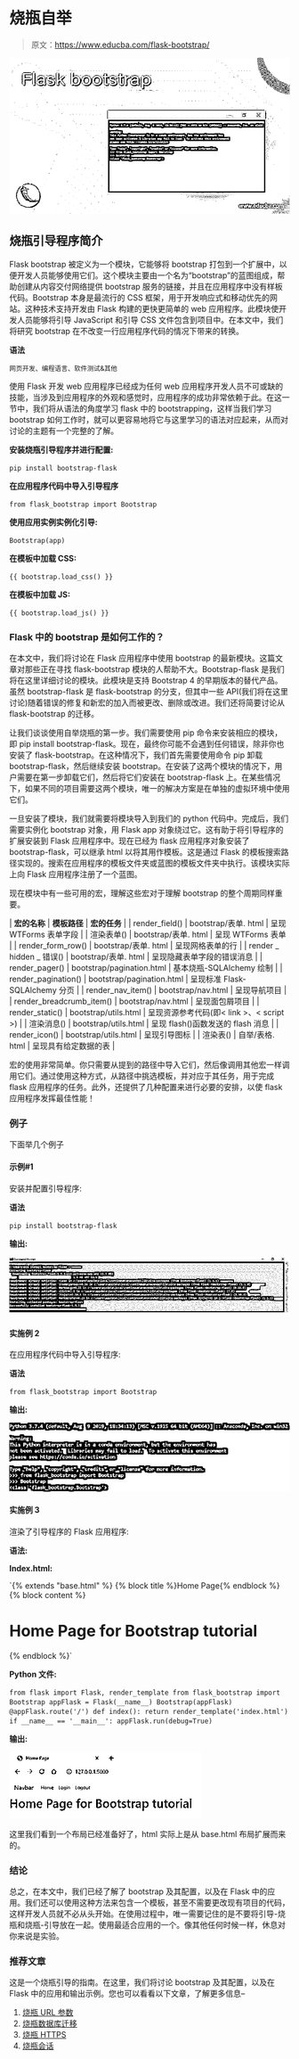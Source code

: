 # 烧瓶自举

> 原文：<https://www.educba.com/flask-bootstrap/>

![Flask bootstrap](img/9ae426e7a32ac52c3b663ee8cce8c8c2.png)



## 烧瓶引导程序简介

Flask bootstrap 被定义为一个模块，它能够将 bootstrap 打包到一个扩展中，以便开发人员能够使用它们。这个模块主要由一个名为“bootstrap”的蓝图组成，帮助创建从内容交付网络提供 bootstrap 服务的链接，并且在应用程序中没有样板代码。Bootstrap 本身是最流行的 CSS 框架，用于开发响应式和移动优先的网站。这种技术支持开发由 Flask 构建的更快更简单的 web 应用程序。此模块使开发人员能够将引导 JavaScript 和引导 CSS 文件包含到项目中。在本文中，我们将研究 bootstrap 在不改变一行应用程序代码的情况下带来的转换。

**语法**

<small>网页开发、编程语言、软件测试&其他</small>

使用 Flask 开发 web 应用程序已经成为任何 web 应用程序开发人员不可或缺的技能，当涉及到应用程序的外观和感觉时，应用程序的成功非常依赖于此。在这一节中，我们将从语法的角度学习 flask 中的 bootstrapping，这样当我们学习 bootstrap 如何工作时，就可以更容易地将它与这里学习的语法对应起来，从而对讨论的主题有一个完整的了解。

**安装烧瓶引导程序并进行配置:**

`pip install bootstrap-flask`

**在应用程序代码中导入引导程序**

`from flask_bootstrap import Bootstrap`

**使用应用实例实例化引导:**

`Bootstrap(app)`

**在模板中加载 CSS:**

`{{ bootstrap.load_css() }}`

**在模板中加载 JS:**

`{{ bootstrap.load_js() }}`

### Flask 中的 bootstrap 是如何工作的？

在本文中，我们将讨论在 Flask 应用程序中使用 bootstrap 的最新模块。这篇文章对那些正在寻找 flask-bootstrap 模块的人帮助不大。Bootstrap-flask 是我们将在这里详细讨论的模块。此模块是支持 Bootstrap 4 的早期版本的替代产品。虽然 bootstrap-flask 是 flask-bootstrap 的分支，但其中一些 API(我们将在这里讨论)随着错误的修复和新宏的加入而被更改、删除或改进。我们还将简要讨论从 flask-bootstrap 的迁移。

让我们谈谈使用自举烧瓶的第一步。我们需要使用 pip 命令来安装相应的模块，即 pip install bootstrap-flask。现在，最终你可能不会遇到任何错误，除非你也安装了 flask-bootstrap。在这种情况下，我们首先需要使用命令 pip 卸载 bootstrap-flask，然后继续安装 bootstrap。在安装了这两个模块的情况下，用户需要在第一步卸载它们，然后将它们安装在 bootstrap-flask 上。在某些情况下，如果不同的项目需要这两个模块，唯一的解决方案是在单独的虚拟环境中使用它们。

一旦安装了模块，我们就需要将模块导入到我们的 python 代码中。完成后，我们需要实例化 bootstrap 对象，用 Flask app 对象绕过它。这有助于将引导程序的扩展安装到 Flask 应用程序中。现在已经为 flask 应用程序对象安装了 bootstrap-flask，可以继承 html 以将其用作模板。这是通过 Flask 的模板搜索路径实现的。搜索在应用程序的模板文件夹或蓝图的模板文件夹中执行。该模块实际上向 Flask 应用程序注册了一个蓝图。

现在模块中有一些可用的宏，理解这些宏对于理解 bootstrap 的整个周期同样重要。

| **宏的名称** | **模板路径** | **宏的任务** |
| render_field() | bootstrap/表单. html | 呈现 WTForms 表单字段 |
| 渲染表单() | bootstrap/表单. html | 呈现 WTForms 表单 |
| render_form_row() | bootstrap/表单. html | 呈现网格表单的行 |
| render _ hidden _ 错误() | bootstrap/表单. html | 呈现隐藏表单字段的错误消息 |
| render_pager() | bootstrap/pagination.html | 基本烧瓶-SQLAlchemy 绘制 |
| render_pagination() | bootstrap/pagination.html | 呈现标准 Flask-SQLAlchemy 分页 |
| render_nav_item() | bootstrap/nav.html | 呈现导航项目 |
| render_breadcrumb_item() | bootstrap/nav.html | 呈现面包屑项目 |
| render_static() | bootstrap/utils.html | 呈现资源参考代码(即< link >、< script >) |
| 渲染消息() | bootstrap/utils.html | 呈现 flash()函数发送的 flash 消息 |
| render_icon() | bootstrap/utils.html | 呈现引导图标 |
| 渲染表() | 自举/表格. html | 呈现具有给定数据的表 |

宏的使用非常简单。你只需要从提到的路径中导入它们，然后像调用其他宏一样调用它们。通过使用这种方式，从路径中挑选模板，并对应于其任务，用于完成 flask 应用程序的任务。此外，还提供了几种配置来进行必要的安排，以使 flask 应用程序发挥最佳性能！

### 例子

下面举几个例子

#### 示例#1

安装并配置引导程序:

**语法**

`pip install bootstrap-flask`

**输出:**

![Flask bootstrap output 1](img/a236f2d4b80dba27eb2e0df95eec3f30.png)



#### 实施例 2

在应用程序代码中导入引导程序:

**语法**

`from flask_bootstrap import Bootstrap`

**输出:**

![Flask bootstrap output 2](img/ccee65dc88480f255c4a1a5a2812c95a.png)



#### 实施例 3

渲染了引导程序的 Flask 应用程序:

**语法:**

**Index.html:**

`{% extends "base.html" %}
{% block title %}Home Page{% endblock %}
{% block content %}
<h1>Home Page for Bootstrap tutorial</h1>
{% endblock %}`

**Python 文件:**

`from flask import Flask, render_template
from flask_bootstrap import Bootstrap
appFlask = Flask(__name__)
Bootstrap(appFlask)
@appFlask.route('/')
def index():
return render_template('index.html')
if __name__ == '__main__':
appFlask.run(debug=True)`

**输出:**

![output 3](img/89045170a0ef19f044c5b5307e050430.png)



这里我们看到一个布局已经准备好了，html 实际上是从 base.html 布局扩展而来的。

### 结论

总之，在本文中，我们已经了解了 bootstrap 及其配置，以及在 Flask 中的应用。我们还可以使用这种方法来包含一个模板，甚至不需要更改现有项目的代码，这样开发人员就不必从头开始。在使用过程中，唯一需要记住的是不要将引导-烧瓶和烧瓶-引导放在一起。使用最适合应用的一个。像其他任何时候一样，休息对你来说是实验。

### 推荐文章

这是一个烧瓶引导的指南。在这里，我们将讨论 bootstrap 及其配置，以及在 Flask 中的应用和输出示例。您也可以看看以下文章，了解更多信息–

1.  [烧瓶 URL 参数](https://www.educba.com/flask-url-parameters/)
2.  [烧瓶数据库迁移](https://www.educba.com/flask-db-migrate/)
3.  [烧瓶 HTTPS](https://www.educba.com/flask-https/)
4.  [烧瓶会话](https://www.educba.com/flask-session/)





